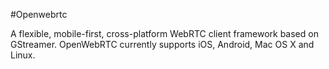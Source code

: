 #Openwebrtc 

A flexible, mobile-first, cross-platform WebRTC client framework based on GStreamer. OpenWebRTC currently supports iOS, Android, Mac OS X and Linux. 
